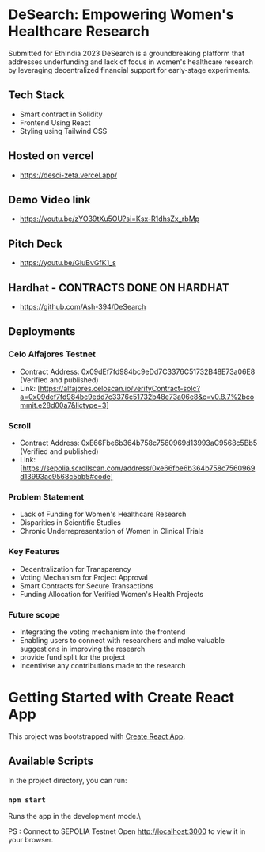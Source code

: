 # DeSearch: Empowering Women's Healthcare Research
Submitted for EthIndia 2023
DeSearch is a groundbreaking platform that addresses underfunding and lack of focus in women's healthcare research by leveraging decentralized financial support for early-stage experiments.

## Tech Stack
- Smart contract in Solidity
- Frontend Using React
- Styling using Tailwind CSS

## Hosted on vercel
- https://desci-zeta.vercel.app/
  
## Demo Video link
- https://youtu.be/zYO39tXu5OU?si=Ksx-R1dhsZx_rbMp 

## Pitch Deck
- https://youtu.be/GluBvGfK1_s 

## Hardhat - CONTRACTS DONE ON HARDHAT
- https://github.com/Ash-394/DeSearch 

## Deployments
### Celo Alfajores Testnet
- Contract Address: 0x09dEf7fd984bc9eDd7C3376C51732B48E73a06E8 (Verified and published)
- Link: [https://alfajores.celoscan.io/verifyContract-solc?a=0x09def7fd984bc9edd7c3376c51732b48e73a06e8&c=v0.8.7%2bcommit.e28d00a7&lictype=3]
### Scroll 
- Contract Address: 0xE66Fbe6b364b758c7560969d13993aC9568c5Bb5 (Verified and published)
- Link: [https://sepolia.scrollscan.com/address/0xe66fbe6b364b758c7560969d13993ac9568c5bb5#code]

### Problem Statement
- Lack of Funding for Women's Healthcare Research
- Disparities in Scientific Studies
- Chronic Underrepresentation of Women in Clinical Trials

### Key Features
- Decentralization for Transparency
- Voting Mechanism for Project Approval
- Smart Contracts for Secure Transactions
- Funding Allocation for Verified Women's Health Projects

### Future scope
- Integrating the voting mechanism into the frontend
- Enabling users to connect with researchers and make valuable suggestions in improving the research
- provide fund split for the project
- Incentivise any contributions made to the research 

# Getting Started with Create React App

This project was bootstrapped with [Create React App](https://github.com/facebook/create-react-app).

## Available Scripts

In the project directory, you can run:

### `npm start`

Runs the app in the development mode.\


PS : Connect to SEPOLIA Testnet
Open [http://localhost:3000](http://localhost:3000) to view it in your browser.

